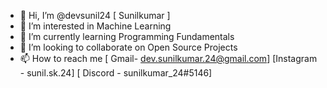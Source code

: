 - 👋 Hi, I’m @devsunil24 [ Sunilkumar ]
- 👀 I’m interested in Machine Learning
- 🌱 I’m currently learning Programming Fundamentals
- 💞️ I’m looking to collaborate on Open Source Projects
- 📫 How to reach me [ Gmail- dev.sunilkumar.24@gmail.com] [Instagram - sunil.sk.24] [ Discord - sunilkumar_24#5146] 

<!---
devsunil24/devsunil24 is a ✨ special ✨ repository because its `README.md` (this file) appears on your GitHub profile.
You can click the Preview link to take a look at your changes.
--->
